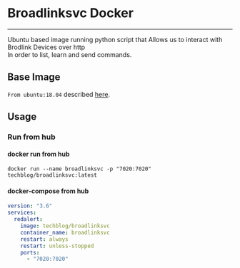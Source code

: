 # Broadlinksvc Docker
__________________________________________

Ubuntu based image running python script that Allows us to interact with Brodlink Devices over http <br/>
In order to list, learn and send commands.

## Base Image
`From ubuntu:18.04` described [here](https://hub.docker.com/_/ubuntu).


## Usage
### Run from hub
#### docker run from hub
```text
docker run --name broadlinksvc -p "7020:7020" techblog/broadlinksvc:latest
```

#### docker-compose from hub
```yaml
version: "3.6"
services:
  redalert:
    image: techblog/broadlinksvc
    container_name: broadlinksvc
    restart: always
    restart: unless-stopped
    ports: 
      - "7020:7020"
```



